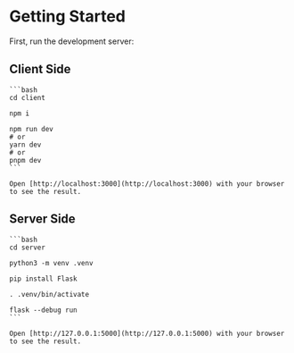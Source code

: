 # Getting Started

First, run the development server:

## Client Side

    ```bash
    cd client

    npm i

    npm run dev
    # or
    yarn dev
    # or
    pnpm dev
    ```

    Open [http://localhost:3000](http://localhost:3000) with your browser to see the result.

## Server Side

    ```bash
    cd server

    python3 -m venv .venv

    pip install Flask

    . .venv/bin/activate

    flask --debug run
    ```

    Open [http://127.0.0.1:5000](http://127.0.0.1:5000) with your browser to see the result.
